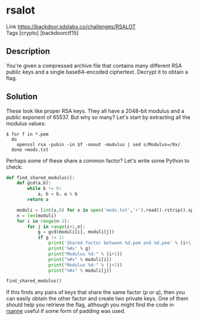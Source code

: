rsalot
======

Link https://backdoor.sdslabs.co/challenges/RSALOT \
Tags [crypto] [backdoorctf15]

Description
------------

You're given a compressed archive file that contains many different RSA public keys and a single base64-encoded ciphertext. Decrypt it to obtain a flag.

Solution
---------

These look like proper RSA keys. They all have a 2048-bit modulus and a public exponent of 65537. But why so many? Let's start by extracting all the modulus values:

```
$ for f in *.pem
  do
    openssl rsa -pubin -in $f -noout -modulus | sed s/Modulus=/0x/
  done >mods.txt
```

Perhaps some of these share a common factor? Let's write some Python to check:

```python
def find_shared_modulus():
    def gcd(a,b):
        while b != 0:
            a, b = b, a % b
        return a

    moduli = [int(x,0) for x in open('mods.txt','r').read().rstrip().split('\n')]
    n = len(moduli)
    for i in range(n-1):
        for j in range(i+1,n):
            g = gcd(moduli[i], moduli[j])
            if g != 1:
                print('Shared factor between %d.pem and %d.pem' % (i+1,j+1))
                print('%#x' % g)
                print("Modulus %d:" % (i+1))
                print("%#x" % moduli[i])
                print("Modulus %d:" % (j+1))
                print("%#x" % moduli[j])

find_shared_modulus()
```

If this finds any pairs of keys that share the same factor (*p* or *q*), then you can easily obtain the other factor and create two private keys. One of them should help you retrieve the flag, although you might find the code in [rsanne](../rsanne) useful if some form of padding was used.
